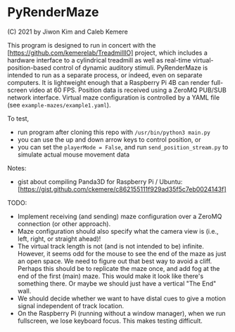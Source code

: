 # PyRenderMaze

(C) 2021 by Jiwon Kim and Caleb Kemere

This program is designed to run in concert with the [https://github.com/kemerelab/TreadmillIO] project, which includes
a hardware interface to a cylindrical treadmill as well as real-time virtual-position-based control of dynamic auditory
stimuli. PyRenderMaze is intended to run as a separate process, or indeed, even on separate computers. It is lightweight
enough that a Raspberry Pi 4B can render full-screen video at 60 FPS. Position data is received using a ZeroMQ PUB/SUB 
network interface. Virtual maze configuration is controlled by a YAML file (see `example-mazes/example1.yaml`).


To test,
+ run program after cloning this repo with `/usr/bin/python3 main.py`
+ you can use the up and down arrow keys to control position, or
+ you can set the `playerMode = False`, and run `send_position_stream.py` to simulate actual mouse movement data

Notes:
+ gist about compiling Panda3D for Raspberry Pi / Ubuntu: [https://gist.github.com/ckemere/c862155111f929ad35f5c7eb0024143f] 

TODO:
+ Implement receiving (and sending) maze configuration over a ZeroMQ connection (or other approach).
+ Maze configuration should also specify what the camera view is (i.e., left, right, or straight ahead)!
+ The virtual track length is not (and is not intended to be) infinite. However, it seems odd for the mouse to see
    the end of the maze as just an open space. We need to figure out that best way to avoid a cliff. Perhaps this should 
    be to replicate the maze once, and add fog at the end of the first (main) maze. This would make it look like there's
    something there. Or maybe we should just have a vertical "The End" wall. 
+ We should decide whether we want to have distal cues to give a motion signal independent of track location.
+ On the Raspberry Pi (running without a window manager), when we run fullscreen, we lose keyboard focus. This makes testing difficult.
